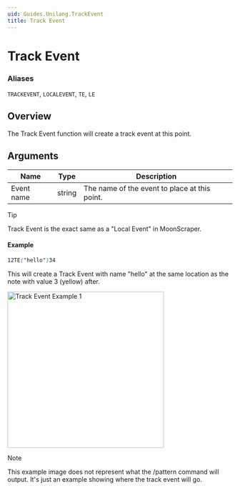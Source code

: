 ```yaml
---
uid: Guides.Unilang.TrackEvent
title: Track Event
---
```


# Track Event
### Aliases
`TRACKEVENT`, `LOCALEVENT`, `TE`, `LE`

## Overview
The Track Event function will create a track event at this point.

## Arguments
| Name        | Type        | Description                                   |
| ----------- | ----------- | --------------------------------------------- |
| Event name  | string      | The name of the event to place at this point. |

> [!Tip]
> Track Event is the exact same as a "Local Event" in MoonScraper.

#### Example
```css
12TE("hello")34
```
This will create a Track Event with name "hello" at the same location as the note with value 3 (yellow) after.

<img src="/images/unilang_examples/track_event/example1.png" alt="Track Event Example 1" style="width:350px;"/>

> [!Note]
> This example image does not represent what the /pattern command will output. It's just an example showing where the track event will go.